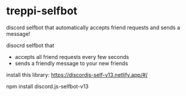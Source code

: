 # treppi-selfbot
discord selfbot that automatically accepts friend requests and sends a message!


disocrd selfbot that 

- accepts all friend requests every few seconds
- sends a friendly message to your new friends


install this library: https://discordjs-self-v13.netlify.app/#/



npm install discord.js-selfbot-v13
